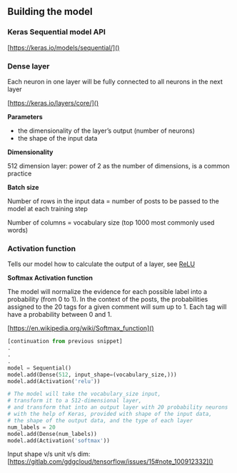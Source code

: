 ## Building the model

### Keras Sequential model API

[https://keras.io/models/sequential/]()

### Dense layer 

Each neuron in one layer will be fully connected to all neurons in the next layer

[https://keras.io/layers/core/]()

**Parameters**

- the dimensionality of the layer’s output (number of neurons)
- the shape of the input data

**Dimensionality**

512 dimension layer: power of 2 as the number of dimensions, is a common practice

**Batch size**

Number of rows in the input data = number of posts to be passed to the model at each training step

Number of columns = vocabulary size (top 1000 most commonly used words)

### Activation function 

Tells our model how to calculate the output of a layer, see [ReLU](http://cs231n.github.io/neural-networks-1/)

**Softmax Activation function**

The model will normalize the evidence for each possible label into a probability (from 0 to 1). In the context of the posts, the probabilities assigned to the 20 tags for a given comment will sum up to 1. Each tag will have a probability between 0 and 1.

[https://en.wikipedia.org/wiki/Softmax_function]()

```python
[continuation from previous snippet]
.
.
.
model = Sequential()
model.add(Dense(512, input_shape=(vocabulary_size,)))
model.add(Activation('relu'))

# The model will take the vocabulary_size input, 
# transform it to a 512-dimensional layer, 
# and transform that into an output layer with 20 probability neurons
# with the help of Keras, provided with shape of the input data,
# the shape of the output data, and the type of each layer
num_labels = 20
model.add(Dense(num_labels))
model.add(Activation('softmax'))
```

Input shape v/s unit v/s dim: [https://gitlab.com/gdgcloud/tensorflow/issues/15#note_100912332]()
